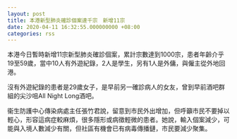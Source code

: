 ```yaml
---
layout: post
title: 本港新型肺炎確診個案達千宗　新增11宗
date: 2020-04-11 16:32:55.000000000 +08:00
categories: rss
---
```


本港今日暫時新增11宗新型肺炎確診個案，累計宗數達到1000宗，患者年齡介乎19至59歲，當中10人有外遊紀錄，2人是學生，另有1人是外傭，與僱主從外地回港。

沒有外遊紀錄的患者是29歲女子，是早前另一確診病人的女友，曾到早前酒吧群組的尖沙咀All Night Long酒吧。

衞生防護中心傳染病處主任張竹君說，留意到市民外出增加，但呼籲市民不要掉以輕心，形容這病症較麻煩，很多隱形或病徵輕微的患者。她說，輸入個案減少，可能與入境人數減少有關，但社區有機會已有病毒傳播鏈，市民要減少聚集。
